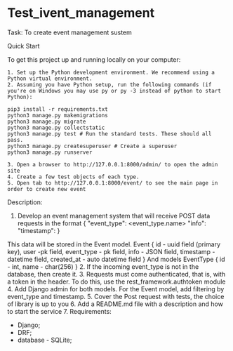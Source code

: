 # Test_ivent_management
Task: To create event management sustem

Quick Start

To get this project up and running locally on your computer:

    1. Set up the Python development environment. We recommend using a Python virtual environment.
    2. Assuming you have Python setup, run the following commands (if you're on Windows you may use py or py -3 instead of python to start Python):

    pip3 install -r requirements.txt
    python3 manage.py makemigrations
    python3 manage.py migrate
    python3 manage.py collectstatic
    python3 manage.py test # Run the standard tests. These should all pass.
    python3 manage.py createsuperuser # Create a superuser
    python3 manage.py runserver

    3. Open a browser to http://127.0.0.1:8000/admin/ to open the admin site
    4. Create a few test objects of each type.
    5. Open tab to http://127.0.0.1:8000/event/ to see the main page in order to create new event

Description:

1. Develop an event management system that will receive POST data
requests in the format
{
"event_type": <event_type.name>
"info": <any json>
"timestamp": <datetime>
}

This data will be stored in the Event model.
Event {
id - uuid field (primary key),
user -pk field,
event_type - pk field,
info - JSON field,
timestamp - datetime field,
created_at - auto datetime field
}
And models EventType {
id - int,
name - char(256)
}
2. If the incoming event_type is not in the database, then create it.
3. Requests must come authenticated, that is, with a token in the header.
To do this, use the rest_framework.authtoken module
4. Add Django admin for both models. For the Event model, add
filtering by event_type and timestamp.
5. Cover the Post request with tests, the choice of library is up to you
6. Add a README.md file with a description and how to start the service
7. Requirements:
- Django;
- DRF;
 - database - SQLite;

